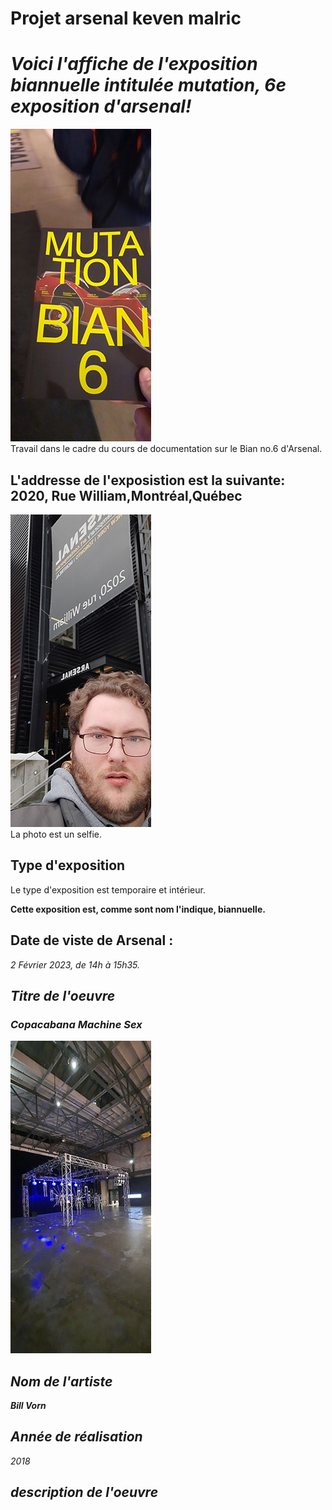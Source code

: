 # Projet arsenal keven malric

<h1><em>Voici l'affiche de l'exposition biannuelle intitulée mutation, 6e exposition d'arsenal!</em></h1>

![affiche_arsenal](https://github.com/Kyoxis/H23_V13_introduction_malric/blob/main/Bian/media/affiche_arsenal.jpg)
<br>
Travail dans le cadre du cours de documentation sur le Bian no.6 d'Arsenal.

<h2>L'addresse de l'exposistion est la suivante: 2020, Rue William,Montréal,Québec</h2>

![moi_devant_arsenal](https://github.com/Kyoxis/H23_V13_introduction_malric/blob/main/Bian/media/moi_devant_arsenal.jpg)
<br>La photo est un selfie.

<h2>Type d'exposition</h2>

Le type d'exposition est temporaire et intérieur.

<strong>Cette exposition est, comme sont nom l'indique, biannuelle.</strong>

<h2>Date de viste de Arsenal :</h2>

<em> 2 Février 2023, de 14h à 15h35.<em>
  

<h2>Titre de l'oeuvre</h2>
  
<h3><em>Copacabana Machine Sex</em></h3>
  
  
![vue_ensemble_oeuvre](https://github.com/Kyoxis/H23_V13_introduction_malric/blob/main/Bian/media/vue_ensemble_oeuvre.jpg)
  
  
<h2>Nom de l'artiste</h2>
  
  <strong><em>Bill Vorn</em></strong>
  
<h2>Année de réalisation</h2>
  
<em>2018</em>  

<h2>description de l'oeuvre</h2>

